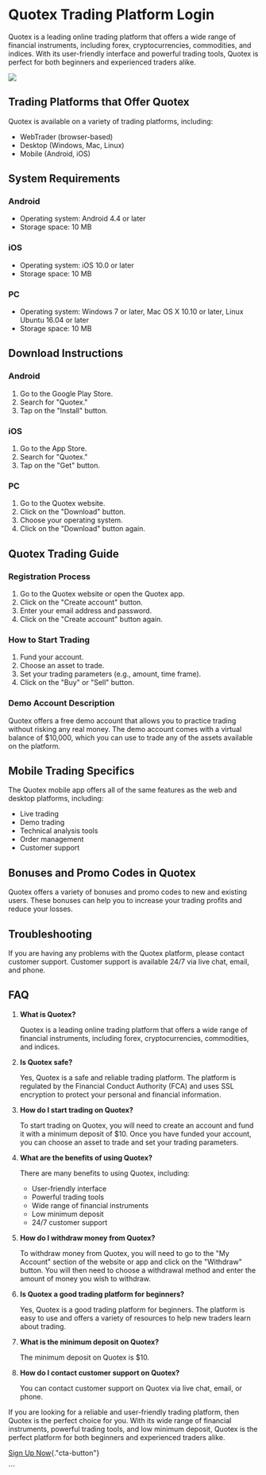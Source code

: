 # Quotex Trading Platform Login

Quotex is a leading online trading platform that offers a wide range of
financial instruments, including forex, cryptocurrencies, commodities,
and indices. With its user-friendly interface and powerful trading
tools, Quotex is perfect for both beginners and experienced traders
alike.

[![](https://static.quotex.io/files/3_en/300_250.jpg)](https://traff.sbs/brokerqxlid)

## Trading Platforms that Offer Quotex

Quotex is available on a variety of trading platforms, including:

-   WebTrader (browser-based)
-   Desktop (Windows, Mac, Linux)
-   Mobile (Android, iOS)

## System Requirements

### Android

-   Operating system: Android 4.4 or later
-   Storage space: 10 MB

### iOS

-   Operating system: iOS 10.0 or later
-   Storage space: 10 MB

### PC

-   Operating system: Windows 7 or later, Mac OS X 10.10 or later, Linux
    Ubuntu 16.04 or later
-   Storage space: 10 MB

## Download Instructions

### Android

1.  Go to the Google Play Store.
2.  Search for "Quotex."
3.  Tap on the "Install" button.

### iOS

1.  Go to the App Store.
2.  Search for "Quotex."
3.  Tap on the "Get" button.

### PC

1.  Go to the Quotex website.
2.  Click on the "Download" button.
3.  Choose your operating system.
4.  Click on the "Download" button again.

## Quotex Trading Guide

### Registration Process

1.  Go to the Quotex website or open the Quotex app.
2.  Click on the "Create account" button.
3.  Enter your email address and password.
4.  Click on the "Create account" button again.

### How to Start Trading

1.  Fund your account.
2.  Choose an asset to trade.
3.  Set your trading parameters (e.g., amount, time frame).
4.  Click on the "Buy" or "Sell" button.

### Demo Account Description

Quotex offers a free demo account that allows you to practice trading
without risking any real money. The demo account comes with a virtual
balance of \$10,000, which you can use to trade any of the assets
available on the platform.

## Mobile Trading Specifics

The Quotex mobile app offers all of the same features as the web and
desktop platforms, including:

-   Live trading
-   Demo trading
-   Technical analysis tools
-   Order management
-   Customer support

## Bonuses and Promo Codes in Quotex

Quotex offers a variety of bonuses and promo codes to new and existing
users. These bonuses can help you to increase your trading profits and
reduce your losses.

## Troubleshooting

If you are having any problems with the Quotex platform, please contact
customer support. Customer support is available 24/7 via live chat,
email, and phone.

## FAQ

1.  **What is Quotex?**

    Quotex is a leading online trading platform that offers a wide range
    of financial instruments, including forex, cryptocurrencies,
    commodities, and indices.

2.  **Is Quotex safe?**

    Yes, Quotex is a safe and reliable trading platform. The platform is
    regulated by the Financial Conduct Authority (FCA) and uses SSL
    encryption to protect your personal and financial information.

3.  **How do I start trading on Quotex?**

    To start trading on Quotex, you will need to create an account and
    fund it with a minimum deposit of \$10. Once you have funded your
    account, you can choose an asset to trade and set your trading
    parameters.

4.  **What are the benefits of using Quotex?**

    There are many benefits to using Quotex, including:

    -   User-friendly interface
    -   Powerful trading tools
    -   Wide range of financial instruments
    -   Low minimum deposit
    -   24/7 customer support

5.  **How do I withdraw money from Quotex?**

    To withdraw money from Quotex, you will need to go to the "My
    Account" section of the website or app and click on the
    "Withdraw" button. You will then need to choose a withdrawal
    method and enter the amount of money you wish to withdraw.

6.  **Is Quotex a good trading platform for beginners?**

    Yes, Quotex is a good trading platform for beginners. The platform
    is easy to use and offers a variety of resources to help new traders
    learn about trading.

7.  **What is the minimum deposit on Quotex?**

    The minimum deposit on Quotex is \$10.

8.  **How do I contact customer support on Quotex?**

    You can contact customer support on Quotex via live chat, email, or
    phone.

If you are looking for a reliable and user-friendly trading platform,
then Quotex is the perfect choice for you. With its wide range of
financial instruments, powerful trading tools, and low minimum deposit,
Quotex is the perfect platform for both beginners and experienced
traders alike.

[Sign Up
Now](\%22https://traff.sbs/brokerqxsignup\%22){."cta-button"}

\`\`\`

